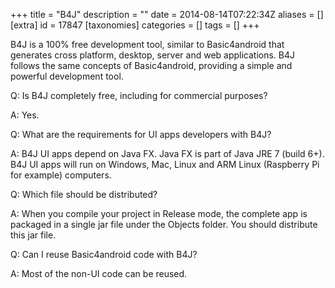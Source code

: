 +++
title = "B4J"
description = ""
date = 2014-08-14T07:22:34Z
aliases = []
[extra]
id = 17847
[taxonomies]
categories = []
tags = []
+++

B4J is a 100% free development tool, similar to Basic4android that generates cross platform, desktop, server and web applications.
B4J follows the same concepts of Basic4android, providing a simple and powerful development tool.

Q: Is B4J completely free, including for commercial purposes?

A: Yes.

Q: What are the requirements for UI apps developers with B4J?

A: B4J UI apps depend on Java FX. Java FX is part of Java JRE 7 (build 6+). B4J UI apps will run on Windows, Mac, Linux and ARM Linux (Raspberry Pi for example) computers.

Q: Which file should be distributed?

A: When you compile your project in Release mode, the complete app is packaged in a single jar file under the Objects folder. You should distribute this jar file.

Q: Can I reuse Basic4android code with B4J?

A: Most of the non-UI code can be reused.
